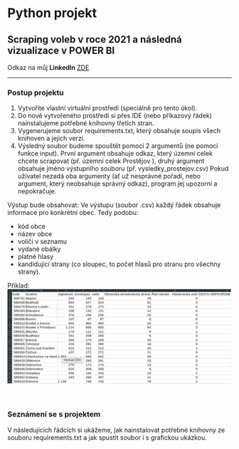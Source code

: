 
# Python projekt 

## Scraping voleb v roce 2021 a následná vizualizace v POWER BI

Odkaz na můj **Linkedln** [ZDE](https://www.linkedin.com/in/mat%C4%9Bj-frol%C3%ADk-183812230/) 

-------

### Postup projektu

1. Vytvoříte vlastní virtuální prostředí (speciálně pro tento úkol).
2. Do nově vytvořeného prostředí si přes IDE (nebo příkazový řádek) nainstalujeme potřebné knihovny třetích stran.
3. Vygenerujeme soubor requirements.txt, který obsahuje soupis všech knihoven a jejich verzí.
4. Výsledný soubor budeme spouštět pomocí 2 argumentů (ne pomocí funkce input). První argument obsahuje odkaz, který územní celek chcete scrapovat (př. územní celek Prostějov ), druhý argument obsahuje jméno výstupního souboru (př. vysledky_prostejov.csv)
Pokud uživatel nezadá oba argumenty (ať už nesprávné pořadí, nebo argument, který neobsahuje správný odkaz), program jej upozorní a nepokračuje.

Výstup bude obsahovat:
Ve výstupu (soubor .csv) každý řádek obsahuje informace pro konkrétní obec. Tedy podobu:

 - kód obce
 - název obce
 - voliči v seznamu
 - vydané obálky
 - platné hlasy
 - kandidující strany (co sloupec, to počet hlasů pro stranu pro všechny strany).

Příklad:
![My Image](pic/example-csv.png)

<br />

### Seznámení se s projektem
V následujících řádcích si ukážeme, jak nainstalovat potřebné knihovny ze souboru requirements.txt a jak spustit soubor i s grafickou ukázkou.